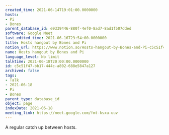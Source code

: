 ```yaml
---
created_time: 2021-06-14T19:01:00.0000000
hosts:
- Pi
- Bones
parent_database_id: e9339446-880f-4ef0-8ad7-8ad1f507dded
software: Google Meet
last_edited_time: 2021-06-16T23:54:00.0000000
title: Hosts hangout by Bones and Pi
notion_url: https://www.notion.so/Hosts-hangout-by-Bones-and-Pi-c5c51f47bb17444ca802688e5847a127
name: Hosts hangout by Bones and Pi
language_level: No limit
talktime: 2021-06-18T20:00:00.0000000
id: c5c51f47-bb17-444c-a802-688e5847a127
archived: false
tags:
- Talk
- 2021-06-18
- Pi
- Bones
parent_type: database_id
object: page
indexDate: 2021-06-18
meeting_link: https://meet.google.com/fmt-ksxu-uuv
---
```


A regular catch up between hosts.


